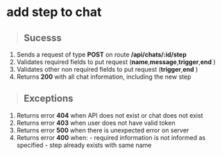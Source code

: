 # add step to chat

> ## Sucesss

1.  Sends a request of type **POST** on route **/api/chats/:id/step**
2.  Validates required fields to put request (**name**,**message**,**trigger**,**end** )
3.  Validates other non required fields to put request (**trigger**,**end** )
4.  Returns **200** with all chat information, including the new step

> ## Exceptions

1.  Returns error **404** when API does not exist or chat does not exist
2.  Returns error **403** when user does not have valid token
3.  Returns error **500** when there is unexpected error on server
4.  Returns error **400** when:
        - required information is not informed as specified
        - step already exists with same name 



